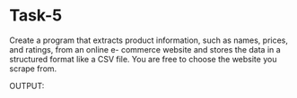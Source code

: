 # Task-5

Create a program that extracts
product information, such as names,
prices, and ratings, from an online e-
commerce website and stores the
data in a structured format like a
CSV file.
You are free to choose the website
you scrape from.

OUTPUT:


